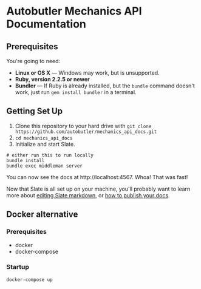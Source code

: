 # Autobutler Mechanics API Documentation

## Prerequisites

You're going to need:

 - **Linux or OS X** — Windows may work, but is unsupported.
 - **Ruby, version 2.2.5 or newer**
 - **Bundler** — If Ruby is already installed, but the `bundle` command doesn't work, just run `gem install bundler` in a terminal.

## Getting Set Up

1. Clone this repository to your hard drive with `git clone https://github.com/autobutler/mechanics_api_docs.git`
2. `cd mechanics_api_docs`
3. Initialize and start Slate.

```shell
# either run this to run locally
bundle install
bundle exec middleman server
```

You can now see the docs at http://localhost:4567. Whoa! That was fast!

Now that Slate is all set up on your machine, you'll probably want to learn more about [editing Slate markdown](https://github.com/lord/slate/wiki/Markdown-Syntax), or [how to publish your docs](https://github.com/lord/slate/wiki/Deploying-Slate).

## Docker alternative

### Prerequisites

- docker
- docker-compose

### Startup
```shell
docker-compose up
```
